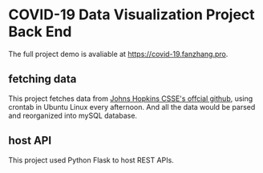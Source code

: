 # COVID-19 Data Visualization Project Back End

The full project demo is avaliable at https://covid-19.fanzhang.pro.

## fetching data

This project fetches data from [Johns Hopkins CSSE's offcial github](https://github.com/CSSEGISandData/COVID-19), using crontab in Ubuntu Linux every afternoon. And all the data would be parsed and reorganized into mySQL database.

## host API

This project used Python Flask to host REST APIs.
